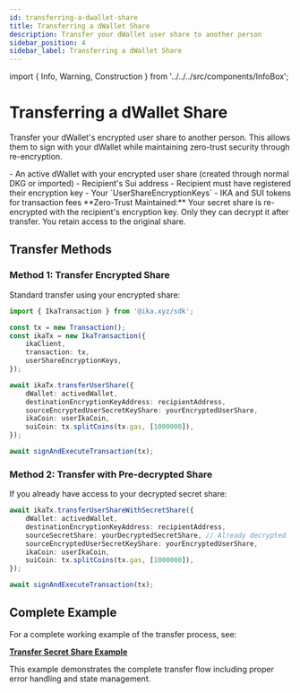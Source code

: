 ```yaml
---
id: transferring-a-dwallet-share
title: Transferring a dWallet Share
description: Transfer your dWallet user share to another person
sidebar_position: 4
sidebar_label: Transferring a dWallet Share
---
```


import { Info, Warning, Construction } from '../../../src/components/InfoBox';

# Transferring a dWallet Share

<Construction />

Transfer your dWallet's encrypted user share to another person. This allows them to sign with your dWallet while maintaining zero-trust security through re-encryption.

<Info title="Prerequisites">
- An active dWallet with your encrypted user share (created through normal DKG or imported)
- Recipient's Sui address
- Recipient must have registered their encryption key
- Your `UserShareEncryptionKeys`
- IKA and SUI tokens for transaction fees
</Info>

<Warning title="Security Model">
**Zero-Trust Maintained:** Your secret share is re-encrypted with the recipient's encryption key. Only they can decrypt it after transfer. You retain access to the original share.
</Warning>

## Transfer Methods

### Method 1: Transfer Encrypted Share

Standard transfer using your encrypted share:

```typescript
import { IkaTransaction } from '@ika.xyz/sdk';

const tx = new Transaction();
const ikaTx = new IkaTransaction({
	ikaClient,
	transaction: tx,
	userShareEncryptionKeys,
});

await ikaTx.transferUserShare({
	dWallet: activedWallet,
	destinationEncryptionKeyAddress: recipientAddress,
	sourceEncryptedUserSecretKeyShare: yourEncryptedUserShare,
	ikaCoin: userIkaCoin,
	suiCoin: tx.splitCoins(tx.gas, [1000000]),
});

await signAndExecuteTransaction(tx);
```

### Method 2: Transfer with Pre-decrypted Share

If you already have access to your decrypted secret share:

```typescript
await ikaTx.transferUserShareWithSecretShare({
	dWallet: activedWallet,
	destinationEncryptionKeyAddress: recipientAddress,
	sourceSecretShare: yourDecryptedSecretShare, // Already decrypted
	sourceEncryptedUserSecretKeyShare: yourEncryptedUserShare,
	ikaCoin: userIkaCoin,
	suiCoin: tx.splitCoins(tx.gas, [1000000]),
});

await signAndExecuteTransaction(tx);
```

## Complete Example

For a complete working example of the transfer process, see:

**[Transfer Secret Share Example](https://github.com/dwallet-labs/ika/blob/main/sdk/typescript/examples/zero-trust-dwallet/transfer-secret-share.ts)**

This example demonstrates the complete transfer flow including proper error handling and state management.
